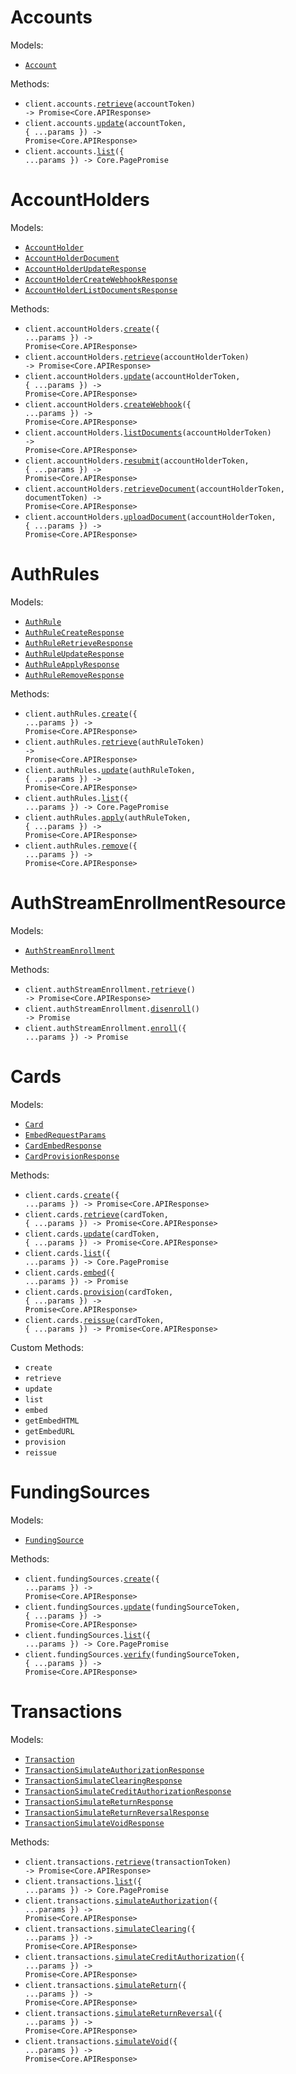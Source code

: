 # Accounts

Models:

- <code><a href="./resources/accounts.ts">Account</a></code>

Methods:

- <code title="get /accounts/{account_token}">client.accounts.<a href="./resources/accounts.ts">retrieve</a>(accountToken) -> Promise<Core.APIResponse<Account>></code>
- <code title="patch /accounts/{account_token}">client.accounts.<a href="./resources/accounts.ts">update</a>(accountToken, { ...params }) -> Promise<Core.APIResponse<Account>></code>
- <code title="get /accounts">client.accounts.<a href="./resources/accounts.ts">list</a>({ ...params }) -> Core.PagePromise<AccountsPage></code>

# AccountHolders

Models:

- <code><a href="./resources/account-holders.ts">AccountHolder</a></code>
- <code><a href="./resources/account-holders.ts">AccountHolderDocument</a></code>
- <code><a href="./resources/account-holders.ts">AccountHolderUpdateResponse</a></code>
- <code><a href="./resources/account-holders.ts">AccountHolderCreateWebhookResponse</a></code>
- <code><a href="./resources/account-holders.ts">AccountHolderListDocumentsResponse</a></code>

Methods:

- <code title="post /account_holders">client.accountHolders.<a href="./resources/account-holders.ts">create</a>({ ...params }) -> Promise<Core.APIResponse<AccountHolder>></code>
- <code title="get /account_holders/{account_holder_token}">client.accountHolders.<a href="./resources/account-holders.ts">retrieve</a>(accountHolderToken) -> Promise<Core.APIResponse<AccountHolder>></code>
- <code title="patch /account_holders/{account_holder_token}">client.accountHolders.<a href="./resources/account-holders.ts">update</a>(accountHolderToken, { ...params }) -> Promise<Core.APIResponse<AccountHolderUpdateResponse>></code>
- <code title="post /webhooks/account_holders">client.accountHolders.<a href="./resources/account-holders.ts">createWebhook</a>({ ...params }) -> Promise<Core.APIResponse<AccountHolderCreateWebhookResponse>></code>
- <code title="get /account_holders/{account_holder_token}/documents">client.accountHolders.<a href="./resources/account-holders.ts">listDocuments</a>(accountHolderToken) -> Promise<Core.APIResponse<AccountHolderListDocumentsResponse>></code>
- <code title="post /account_holders/{account_holder_token}/resubmit">client.accountHolders.<a href="./resources/account-holders.ts">resubmit</a>(accountHolderToken, { ...params }) -> Promise<Core.APIResponse<AccountHolder>></code>
- <code title="get /account_holders/{account_holder_token}/documents/{document_token}">client.accountHolders.<a href="./resources/account-holders.ts">retrieveDocument</a>(accountHolderToken, documentToken) -> Promise<Core.APIResponse<AccountHolderDocument>></code>
- <code title="post /account_holders/{account_holder_token}/documents">client.accountHolders.<a href="./resources/account-holders.ts">uploadDocument</a>(accountHolderToken, { ...params }) -> Promise<Core.APIResponse<AccountHolderDocument>></code>

# AuthRules

Models:

- <code><a href="./resources/auth-rules.ts">AuthRule</a></code>
- <code><a href="./resources/auth-rules.ts">AuthRuleCreateResponse</a></code>
- <code><a href="./resources/auth-rules.ts">AuthRuleRetrieveResponse</a></code>
- <code><a href="./resources/auth-rules.ts">AuthRuleUpdateResponse</a></code>
- <code><a href="./resources/auth-rules.ts">AuthRuleApplyResponse</a></code>
- <code><a href="./resources/auth-rules.ts">AuthRuleRemoveResponse</a></code>

Methods:

- <code title="post /auth_rules">client.authRules.<a href="./resources/auth-rules.ts">create</a>({ ...params }) -> Promise<Core.APIResponse<AuthRuleCreateResponse>></code>
- <code title="get /auth_rules/{auth_rule_token}">client.authRules.<a href="./resources/auth-rules.ts">retrieve</a>(authRuleToken) -> Promise<Core.APIResponse<AuthRuleRetrieveResponse>></code>
- <code title="put /auth_rules/{auth_rule_token}">client.authRules.<a href="./resources/auth-rules.ts">update</a>(authRuleToken, { ...params }) -> Promise<Core.APIResponse<AuthRuleUpdateResponse>></code>
- <code title="get /auth_rules">client.authRules.<a href="./resources/auth-rules.ts">list</a>({ ...params }) -> Core.PagePromise<AuthRulesPage></code>
- <code title="post /auth_rules/{auth_rule_token}/apply">client.authRules.<a href="./resources/auth-rules.ts">apply</a>(authRuleToken, { ...params }) -> Promise<Core.APIResponse<AuthRuleApplyResponse>></code>
- <code title="delete /auth_rules/remove">client.authRules.<a href="./resources/auth-rules.ts">remove</a>({ ...params }) -> Promise<Core.APIResponse<AuthRuleRemoveResponse>></code>

# AuthStreamEnrollmentResource

Models:

- <code><a href="./resources/auth-stream-enrollment.ts">AuthStreamEnrollment</a></code>

Methods:

- <code title="get /auth_stream">client.authStreamEnrollment.<a href="./resources/auth-stream-enrollment.ts">retrieve</a>() -> Promise<Core.APIResponse<AuthStreamEnrollment>></code>
- <code title="delete /auth_stream">client.authStreamEnrollment.<a href="./resources/auth-stream-enrollment.ts">disenroll</a>() -> Promise<void></code>
- <code title="post /auth_stream">client.authStreamEnrollment.<a href="./resources/auth-stream-enrollment.ts">enroll</a>({ ...params }) -> Promise<void></code>

# Cards

Models:

- <code><a href="./resources/cards.ts">Card</a></code>
- <code><a href="./resources/cards.ts">EmbedRequestParams</a></code>
- <code><a href="./resources/cards.ts">CardEmbedResponse</a></code>
- <code><a href="./resources/cards.ts">CardProvisionResponse</a></code>

Methods:

- <code title="post /cards">client.cards.<a href="./resources/cards.ts">create</a>({ ...params }) -> Promise<Core.APIResponse<Card>></code>
- <code title="get /cards/{card_token}">client.cards.<a href="./resources/cards.ts">retrieve</a>(cardToken, { ...params }) -> Promise<Core.APIResponse<Card>></code>
- <code title="patch /cards/{card_token}">client.cards.<a href="./resources/cards.ts">update</a>(cardToken, { ...params }) -> Promise<Core.APIResponse<Card>></code>
- <code title="get /cards">client.cards.<a href="./resources/cards.ts">list</a>({ ...params }) -> Core.PagePromise<CardsPage></code>
- <code title="get /embed/card">client.cards.<a href="./resources/cards.ts">embed</a>({ ...params }) -> Promise<string></code>
- <code title="post /cards/{card_token}/provision">client.cards.<a href="./resources/cards.ts">provision</a>(cardToken, { ...params }) -> Promise<Core.APIResponse<CardProvisionResponse>></code>
- <code title="post /cards/{card_token}/reissue">client.cards.<a href="./resources/cards.ts">reissue</a>(cardToken, { ...params }) -> Promise<Core.APIResponse<Card>></code>

Custom Methods:

- `create`
- `retrieve`
- `update`
- `list`
- `embed`
- `getEmbedHTML`
- `getEmbedURL`
- `provision`
- `reissue`

# FundingSources

Models:

- <code><a href="./resources/funding-sources.ts">FundingSource</a></code>

Methods:

- <code title="post /funding_sources">client.fundingSources.<a href="./resources/funding-sources.ts">create</a>({ ...params }) -> Promise<Core.APIResponse<FundingSource>></code>
- <code title="patch /funding_sources/{funding_source_token}">client.fundingSources.<a href="./resources/funding-sources.ts">update</a>(fundingSourceToken, { ...params }) -> Promise<Core.APIResponse<FundingSource>></code>
- <code title="get /funding_sources">client.fundingSources.<a href="./resources/funding-sources.ts">list</a>({ ...params }) -> Core.PagePromise<FundingSourcesPage></code>
- <code title="post /funding_sources/{funding_source_token}/verify">client.fundingSources.<a href="./resources/funding-sources.ts">verify</a>(fundingSourceToken, { ...params }) -> Promise<Core.APIResponse<FundingSource>></code>

# Transactions

Models:

- <code><a href="./resources/transactions.ts">Transaction</a></code>
- <code><a href="./resources/transactions.ts">TransactionSimulateAuthorizationResponse</a></code>
- <code><a href="./resources/transactions.ts">TransactionSimulateClearingResponse</a></code>
- <code><a href="./resources/transactions.ts">TransactionSimulateCreditAuthorizationResponse</a></code>
- <code><a href="./resources/transactions.ts">TransactionSimulateReturnResponse</a></code>
- <code><a href="./resources/transactions.ts">TransactionSimulateReturnReversalResponse</a></code>
- <code><a href="./resources/transactions.ts">TransactionSimulateVoidResponse</a></code>

Methods:

- <code title="get /transactions/{transaction_token}">client.transactions.<a href="./resources/transactions.ts">retrieve</a>(transactionToken) -> Promise<Core.APIResponse<Transaction>></code>
- <code title="get /transactions">client.transactions.<a href="./resources/transactions.ts">list</a>({ ...params }) -> Core.PagePromise<TransactionsPage></code>
- <code title="post /simulate/authorize">client.transactions.<a href="./resources/transactions.ts">simulateAuthorization</a>({ ...params }) -> Promise<Core.APIResponse<TransactionSimulateAuthorizationResponse>></code>
- <code title="post /simulate/clearing">client.transactions.<a href="./resources/transactions.ts">simulateClearing</a>({ ...params }) -> Promise<Core.APIResponse<TransactionSimulateClearingResponse>></code>
- <code title="post /simulate/credit_authorization_advice">client.transactions.<a href="./resources/transactions.ts">simulateCreditAuthorization</a>({ ...params }) -> Promise<Core.APIResponse<TransactionSimulateCreditAuthorizationResponse>></code>
- <code title="post /simulate/return">client.transactions.<a href="./resources/transactions.ts">simulateReturn</a>({ ...params }) -> Promise<Core.APIResponse<TransactionSimulateReturnResponse>></code>
- <code title="post /simulate/return_reversal">client.transactions.<a href="./resources/transactions.ts">simulateReturnReversal</a>({ ...params }) -> Promise<Core.APIResponse<TransactionSimulateReturnReversalResponse>></code>
- <code title="post /simulate/void">client.transactions.<a href="./resources/transactions.ts">simulateVoid</a>({ ...params }) -> Promise<Core.APIResponse<TransactionSimulateVoidResponse>></code>
